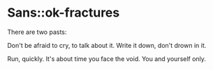 # Sans::ok-fractures
There are two pasts:

Don't be afraid to cry, to talk about it. Write it down, don't drown in it.

Run, quickly. It's about time you face the void. You and yourself only.

